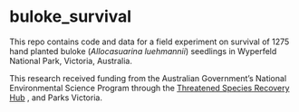 # buloke_survival
This repo contains code and data for a field experiment on survival of 1275 hand planted buloke (*Allocasuarina luehmannii*) seedlings in Wyperfeld National Park, Victoria, Australia.

This research received funding from the Australian Government’s National Environmental Science Program through the 
<a href="http://www.nespthreatenedspecies.edu.au/">Threatened Species Recovery Hub</a>
, and Parks Victoria. 
